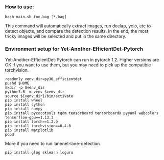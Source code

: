 ### How to use:

```
bash main.sh foo.bag [*.bag]
```

This command will automatically extract images, run deelap, yolo, etc
to detect objects, and compare the detection results.
In the end, the most tricky images will be selected and put in the same directory.


### Environment setup for Yet-Another-EfficientDet-Pytorch

Yet-Another-EfficientDet-Pytorch can run in pytorch 1.2.
Higher versions are OK if you want to use them, but you may need to
pick up the compatible torchvision.

```
readonly venv_dir=py36_efficientdet
pushd $HOME
mkdir -p $venv_dir
python3.6 -m venv $venv_dir
source ${venv_dir}/bin/activate
pip install wheel
pip install cython
pip install numpy
pip install pycocotools tqdm tensorboard tensorboardX pyyaml webcolors tensorflow-gpu==1.13.1
pip install torch==1.2.0
pip install torchvision==0.4.0
pip install matplotlib
popd
```

More if you need to run lanenet-lane-detection
```
pip install glog sklearn loguru
```

